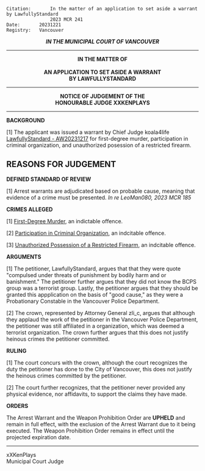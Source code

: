 	Citation:       In the matter of an application to set aside a warrant by LawfullyStandard
                	2023 MCR 241
	Date:		20231221
	Registry:	Vancouver

<p align="center"><b><i>IN THE MUNICIPAL COURT OF VANCOUVER</b></i>

---

<p align="center"><b>
				IN THE MATTER OF
<br><br>			AN APPLICATION TO SET ASIDE A WARRANT
<br>                            BY LAWFULLYSTANDARD
<br>				

---

<p align="center">		
				NOTICE OF JUDGEMENT OF THE
<br>				HONOURABLE JUDGE XXKENPLAYS

</b>
	
---

**BACKGROUND**

[1] The applicant was issued a warrant by Chief Judge  koala4Iife [LawfullyStandard - AW20231217](https://trello.com/c/OwiFK5oX/903-lawfullystandard-aw20231217) for first-degree murder, participation in criminal organization, and unauthorized posession of a restricted firearm. 

## **REASONS FOR JUDGEMENT**

**DEFINED STANDARD OF REVIEW**

[1] Arrest warrants are adjudicated based on probable cause, meaning that evidence of a crime must be presented. *In re LeoMan080, 2023 MCR 185*

**CRIMES ALLEGED**

[1] [First-Degree Murder](https://trello.com/c/VeS0gbHS/53-first-degree-murder), an indictable offence.

[2] [Participation in Criminal Organization](https://trello.com/c/N0O2thsH/110-participation-in-criminal-organization), an indcitable offence.

[3] [Unauthorized Possession of a Restricted Firearm](https://trello.com/c/UKyBQdSS/16-unauthorized-possession-of-a-restricted-firearm), an indcitable offence.

**ARGUMENTS**

[1] The petitioner, LawfullyStandard, argues that that they were quote "compulsed under threats of punishment by bodily harm and or banishment." The petitioner further argues that they did not know the BCPS group was a terrorist group. Lastly, the petitioner argues that they should be granted this appplication on the basis of "good cause," as they were a Probationary Constable in the Vancouver Police Department.

[2] The crown, represented by Attorney General zli_c, argues that although they applaud the work of the petitioner in the Vancouver Police Department, the petitioner was still affiliated in a organization, which was deemed a terrorist organization. The crown further argues that this does not justify heinous crimes the petitioner committed.

**RULING**

[1] The court concurs with the crown, although the court recognizes the duty the petitioner has done to the City of Vancouver, this does not justify the heinous crimes committed by the petitioner.

[2] The court further recognizes, that the petitioner never provided any physical evidence, nor affidavits, to support the claims they have made.

**ORDERS**

The Arrest Warrant and the Weapon Prohibition Order are **UPHELD** and remain in full effect, with the exclusion of the Arrest Warrant due to it being executed. The Weapon Prohibition Order remains in effect until the projected expiration date.

---

xXKenPlays	<br>
Municipal Court Judge
